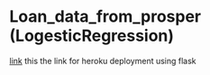 # Loan_data_from_prosper (LogesticRegression)
[link](https://logestic-techno.herokuapp.com/)
this the link for heroku deployment using flask

